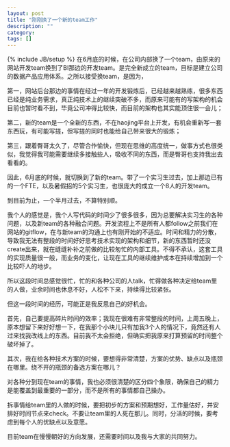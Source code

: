 ```yaml
---
layout: post
title: "刚刚换了一个新的team工作"
description: ""
category: 
tags: []
---
```

{% include JB/setup %}
在6月底的时候，在公司内部换了一个team，由原来的网站开发team换到了BI那边的开发team。是完全新成立的team，目标是建立公司的数据产品应用体系。之所以接受换team，是因为，

第一，网站后台那边的事情在经过一年的开发锻炼后，已经越来越熟练，很多东西已经是纯业务需求，真正纯技术上的继续突破不多，而原来可能有的写架构的机会目前也暂时看不到，毕竟公司冲得比较快，而目前的架构也其实能顶住很一会儿；

第二，新的team是一个全新的东西，不在haojing平台上开发，有机会重新写一套东西玩，有可能写搓，但写搓的同时也能给自己带来很大的锻炼；

第三，跟着臀哥太久了，尽管合作愉快，但现在思维的高度统一，做事方式也很类似，我觉得我可能需要继续多接触些人，吸收不同的东西，而是臀哥也支持我出去看看的。

因此，6月底的时候，就切换到了新的team。带了一个实习生过去，加上那边已有的一个FTE，以及暑假招的5个实习生，也很庞大的成立一个8人的开发team。

到目前为止，一个半月过去，不算特别顺。

我个人的感觉是，我个人写代码的时间少了很多很多，因为总要解决实习生的各种问题，以及新team的各种融合问题。开发流程上不是所有人都follow之前我们在网站的gitflow，在与新team的沟通上也有刚开始的不适应。时间和精力的分散，导致我无法有整段的时间好好思考技术实现的架构和细节，新的东西暂时还没create出来，就在缝缝补补之前做的比较匆忙的内部工具。不得不承认，这套工具的实现质量很一般，而业务的变化，让现在工具的继续维护成本在持续增加到一个比较吓人的地步。

所以这段时间总感觉很忙，忙的和各种公司的人talk，忙得做各种决定给team里的人做，业余时间也休息不好，人松不下来，持续得比较紧张。

但这一段时间的经历，可能正是我反思自己的好机会。

首先，自己要提高碎片时间的效率；我现在很难有非常整段的时间，上周五晚上，原本想留下来好好想一下，在我那个小块儿只有加我3个人的情况下，竟然还有人过来找我改线上的东西。目前我不太会拒绝，但确实把我原来打算预留的时间整个破坏掉了。

其次，我在给各种技术方案的时候，要想得非常清楚，方案的优势、缺点以及瓶颈在哪里。绕不开的瓶颈的备选方案在哪儿？

对各种分到现在team的事情，我也必须很清楚的区分四个象限，确保自己的精力是能覆盖到最重要的一部分，而不是所有的事情都自己操办。

拆事情给team里的人做的时候，要把初步的方案和预期想好，工作量估好，并安排好时间节点来check。不要让team里的人死在那儿。同时，分活的时候，要考虑到每个人的优缺点以及意愿。

目前team在慢慢朝好的方向发展，还需要时间以及我与大家的共同努力。



